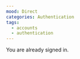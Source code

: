 ```yaml
---
mood: Direct
categories: Authentication
tags:
  - accounts
  - authentication
---
```

You are already signed in.